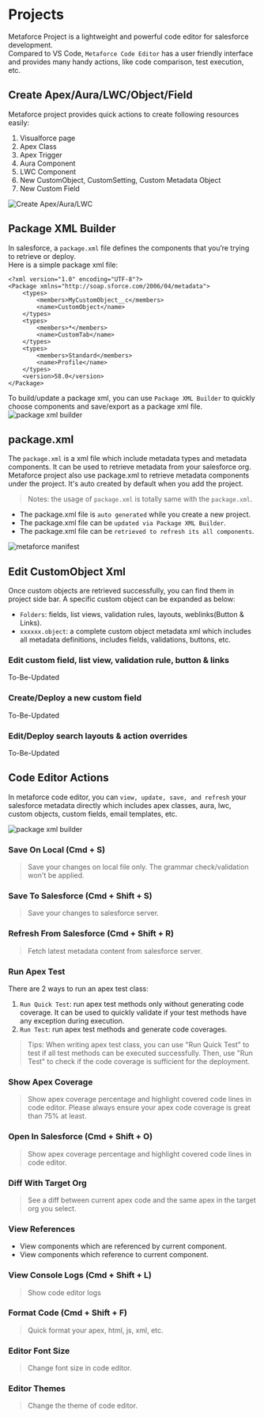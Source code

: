 # Projects

Metaforce Project is a lightweight and powerful code editor for salesforce development.  
Compared to VS Code, `Metaforce Code Editor` has a user friendly interface and provides many handy actions, like code comparison, test execution, etc.

## Create Apex/Aura/LWC/Object/Field

Metaforce project provides quick actions to create following resources easily:

1. Visualforce page
2. Apex Class
3. Apex Trigger
4. Aura Component
5. LWC Component
6. New CustomObject, CustomSetting, Custom Metadata Object
7. New Custom Field

![Create Apex/Aura/LWC](../coreFeatures/images/project-new-meta.jpg)

## Package XML Builder

In salesforce, a `package.xml` file defines the components that you’re trying to retrieve or deploy.  
Here is a simple package xml file:

    <?xml version="1.0" encoding="UTF-8"?>
    <Package xmlns="http://soap.sforce.com/2006/04/metadata">
        <types>
            <members>MyCustomObject__c</members>
            <name>CustomObject</name>
        </types>
        <types>
            <members>*</members>
            <name>CustomTab</name>
        </types>
        <types>
            <members>Standard</members>
            <name>Profile</name>
        </types>
        <version>58.0</version>
    </Package>

To build/update a package xml, you can use `Package XML Builder` to quickly choose components and save/export as a package xml file.
![package xml builder](../coreFeatures/images/project-package-xml-builder.gif)

## package.xml

The `package.xml` is a xml file which include metadata types and metadata components. It can be used to retrieve metadata from your salesforce org.
Metaforce project also use package.xml to retrieve metadata components under the project. It's auto created by default when you add the project.

> Notes: the usage of `package.xml` is totally same with the `package.xml`.

-   The package.xml file is `auto generated` while you create a new project.
-   The package.xml file can be `updated via Package XML Builder`.
-   The package.xml file can be `retrieved to refresh its all components`.

![metaforce manifest](./images/project-packagexml.jpg)

## Edit CustomObject Xml

Once custom objects are retrieved successfully, you can find them in project side bar. A specific custom object can be expanded as below:

-   `Folders`: fields, list views, validation rules, layouts, weblinks(Button & Links).
-   `xxxxxx.object`: a complete custom object metadata xml which includes all metadata definitions, includes fields, validations, buttons, etc.

### Edit custom field, list view, validation rule, button & links

To-Be-Updated

### Create/Deploy a new custom field

To-Be-Updated

### Edit/Deploy search layouts & action overrides

To-Be-Updated

## Code Editor Actions

In metaforce code editor, you can `view, update, save, and refresh` your salesforce metadata directly which includes apex classes, aura, lwc, custom objects, custom fields, email templates, etc.

![package xml builder](./images/project-code-editor.jpg)

### Save On Local (Cmd + S)

> Save your changes on local file only. The grammar check/validation won't be applied.

### Save To Salesforce (Cmd + Shift + S)

> Save your changes to salesforce server.

### Refresh From Salesforce (Cmd + Shift + R)

> Fetch latest metadata content from salesforce server.

### Run Apex Test

There are 2 ways to run an apex test class:

1. `Run Quick Test`: run apex test methods only without generating code coverage. It can be used to quickly validate if your test methods have any exception during execution.
2. `Run Test`: run apex test methods and generate code coverages.

> Tips: When writing apex test class, you can use "Run Quick Test" to test if all test methods can be executed successfully. Then, use "Run Test" to check if the code coverage is sufficient for the deployment.

### Show Apex Coverage

> Show apex coverage percentage and highlight covered code lines in code editor. Please always ensure your apex code coverage is great than 75% at least.

### Open In Salesforce (Cmd + Shift + O)

> Show apex coverage percentage and highlight covered code lines in code editor.

### Diff With Target Org

> See a diff between current apex code and the same apex in the target org you select.

### View References

-   View components which are referenced by current component.
-   View components which reference to current component.

### View Console Logs (Cmd + Shift + L)

> Show code editor logs

### Format Code (Cmd + Shift + F)

> Quick format your apex, html, js, xml, etc.

### Editor Font Size

> Change font size in code editor.

### Editor Themes

> Change the theme of code editor.
